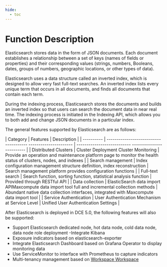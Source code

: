 ```yaml
---
hide:
  - toc
---
```


# Function Description

Elasticsearch stores data in the form of JSON documents.
Each document establishes a relationship between a set of keys (names of fields or properties) and their corresponding values ​​(strings, numbers, Booleans, dates, groups of numbers, geographic locations, or other types of data).

Elasticsearch uses a data structure called an inverted index, which is designed to allow very fast full-text searches.
An inverted index lists every unique term that occurs in all documents, and finds all documents that contain each term.

During the indexing process, Elasticsearch stores the documents and builds an inverted index so that users can search the document data in near real time.
The indexing process is initiated in the Indexing API, which allows you to both add and change JSON documents in a particular index.

The general features supported by Elasticsearch are as follows:

| Category | Features | Description |
| ---------- | -------------------------------------- ---------------------- | --------------------------- ------------------------- |
| Distributed Clusters | Cluster Deployment Cluster Monitoring | Provide an operation and maintenance platform page to monitor the health status of clusters, nodes, and indexes |
| Search management | Index configuration management structure definition, index reconstruction | Search management platform provides configuration functions |
| Full-text search | Search function, sorting function, statistical analysis function | Provided through RESTful API |
| Data collection | ElasticSearch data import APIMaxcompute data import tool full and incremental collection methods | Abundant native data collection interfaces, integrated with Maxcompute data import tool |
| Service Authentication | User Authentication Mechanism at Service Level | Unified User Authentication Settings |

After Elasticsearch is deployed in DCE 5.0, the following features will also be supported:

- Support Elasticsearch dedicated node, hot data node, cold data node, data node role deployment
-Integrate Kibana
- Exposure indicators based on elasticsearch-exporter
- Integrate Elasticsearch Dashboard based on Grafana Operator to display monitoring data
- Use ServiceMonitor to interface with Prometheus to capture indicators
- Multi-tenancy management based on [Workspace Workspace](../../../ghippo/user-guide/02Workspace/Workspaces.md)